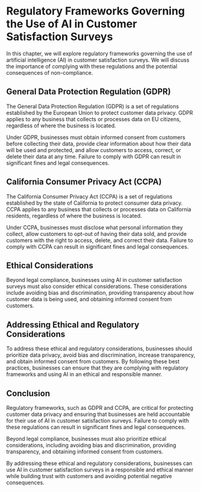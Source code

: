 Regulatory Frameworks Governing the Use of AI in Customer Satisfaction Surveys
==============================================================================================================================

In this chapter, we will explore regulatory frameworks governing the use of artificial intelligence (AI) in customer satisfaction surveys. We will discuss the importance of complying with these regulations and the potential consequences of non-compliance.

General Data Protection Regulation (GDPR)
-----------------------------------------

The General Data Protection Regulation (GDPR) is a set of regulations established by the European Union to protect customer data privacy. GDPR applies to any business that collects or processes data on EU citizens, regardless of where the business is located.

Under GDPR, businesses must obtain informed consent from customers before collecting their data, provide clear information about how their data will be used and protected, and allow customers to access, correct, or delete their data at any time. Failure to comply with GDPR can result in significant fines and legal consequences.

California Consumer Privacy Act (CCPA)
--------------------------------------

The California Consumer Privacy Act (CCPA) is a set of regulations established by the state of California to protect consumer data privacy. CCPA applies to any business that collects or processes data on California residents, regardless of where the business is located.

Under CCPA, businesses must disclose what personal information they collect, allow customers to opt-out of having their data sold, and provide customers with the right to access, delete, and correct their data. Failure to comply with CCPA can result in significant fines and legal consequences.

Ethical Considerations
----------------------

Beyond legal compliance, businesses using AI in customer satisfaction surveys must also consider ethical considerations. These considerations include avoiding bias and discrimination, providing transparency about how customer data is being used, and obtaining informed consent from customers.

Addressing Ethical and Regulatory Considerations
------------------------------------------------

To address these ethical and regulatory considerations, businesses should prioritize data privacy, avoid bias and discrimination, increase transparency, and obtain informed consent from customers. By following these best practices, businesses can ensure that they are complying with regulatory frameworks and using AI in an ethical and responsible manner.

Conclusion
----------

Regulatory frameworks, such as GDPR and CCPA, are critical for protecting customer data privacy and ensuring that businesses are held accountable for their use of AI in customer satisfaction surveys. Failure to comply with these regulations can result in significant fines and legal consequences.

Beyond legal compliance, businesses must also prioritize ethical considerations, including avoiding bias and discrimination, providing transparency, and obtaining informed consent from customers.

By addressing these ethical and regulatory considerations, businesses can use AI in customer satisfaction surveys in a responsible and ethical manner while building trust with customers and avoiding potential negative consequences.
